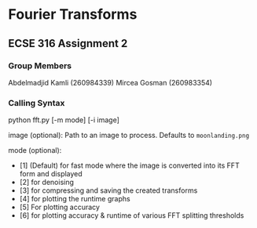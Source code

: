 # Fourier Transforms
## ECSE 316 Assignment 2

### Group Members
Abdelmadjid Kamli (260984339)
Mircea Gosman     (260983354)

### Calling Syntax
python fft.py [-m mode] [-i image]

image (optional):
Path to an image to process. Defaults to `moonlanding.png`

mode (optional):
- [1] (Default) for fast mode where the image is converted into its FFT form and displayed
- [2] for denoising 
- [3] for compressing and saving the created transforms
- [4] for plotting the runtime graphs 
- [5] For plotting accuracy
- [6] for plotting accuracy & runtime of various FFT splitting thresholds